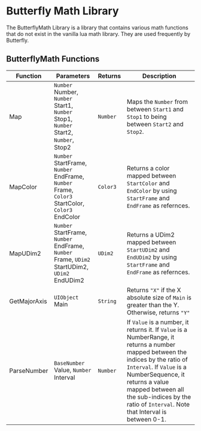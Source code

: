 # Butterfly Math Library

The ButterflyMath Library is a library that contains various math functions that do not exist in the vanilla lua math library. They are used frequently by Butterfly.

## ButterflyMath Functions

| Function | Parameters | Returns | Description |
| - | - | - | - |
| Map | `Number` Number, `Number` Start1, `Number` Stop1, `Number` Start2, `Number`, Stop2 | `Number` | Maps the `Number` from between `Start1` and `Stop1` to being between `Start2` and `Stop2`. |
| MapColor | `Number` StartFrame, `Number` EndFrame, `Number` Frame, `Color3` StartColor, `Color3` EndColor | `Color3` | Returns a color mapped between `StartColor` and `EndColor` by using `StartFrame` and `EndFrame` as refernces. |
| MapUDim2 | `Number` StartFrame, `Number` EndFrame, `Number` Frame, `UDim2` StartUDim2, `UDim2` EndUDim2 | `UDim2` | Returns a UDim2 mapped between `StartUDim2` and `EndUDim2` by using `StartFrame` and `EndFrame` as refernces. |
| GetMajorAxis | `UIObject` Main | `String` | Returns `"X"` if the X absolute size of `Main` is greater than the Y. Otherwise, returns `"Y"` |
| ParseNumber | `BaseNumber` Value, `Number` Interval | `Number` | If `Value` is a number, it returns it. If `Value` is a NumberRange, it returns a number mapped between the indices by the ratio of `Interval`. If `Value` is a NumberSequence, it returns a value mapped between all the sub-indices by the ratio of `Interval`. Note that Interval is between 0-1. |
